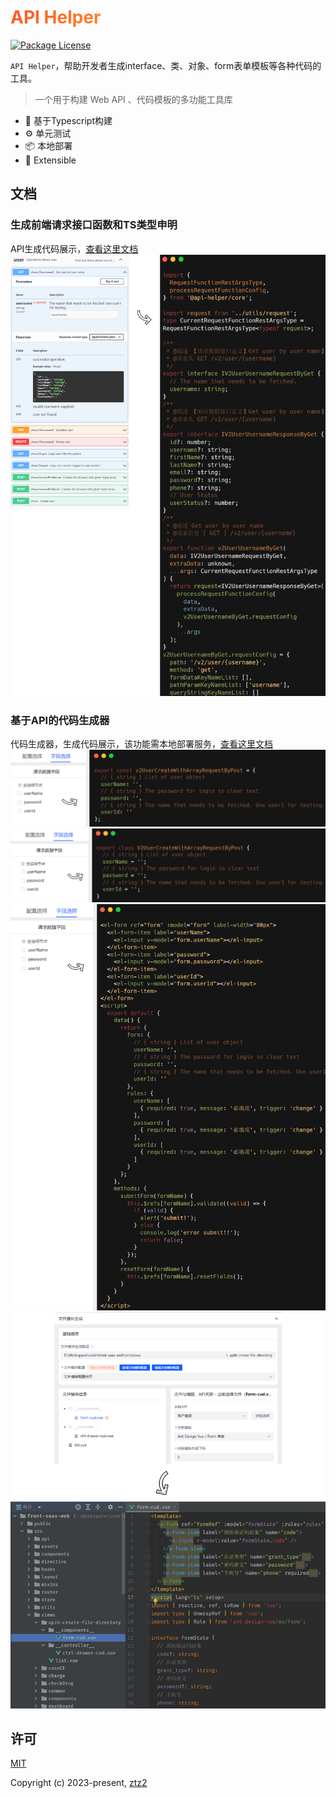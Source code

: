 <h1
    style="background: -webkit-linear-gradient(315deg, rgb(255,87,34) 0%, #fee140 100%);
    background-clip: text;
    -webkit-background-clip: text;
    -webkit-text-fill-color: transparent"
>
    <a href="https://github.com/ztz2/api-helper" target="_blank">
        API Helper
    </a>
</h1>
<p>
    <a href="https://www.npmjs.com/org/api-helper">
        <img src="https://img.shields.io/npm/l/@api-helper/core" alt="Package License" />
    </a>
</p>

`API Helper`，帮助开发者生成interface、类、对象、form表单模板等各种代码的工具。

> 一个用于构建 Web API 、代码模板的多功能工具库

- 💪 基于Typescript构建
- ⚙️ 单元测试
- 📦 本地部署
- 🔌 Extensible

## 文档
### 生成前端请求接口函数和TS类型申明
API生成代码展示，[查看这里文档](./packages/cli/README.md)
![](./packages/docs/src/public/images/api-code.png)

### 基于API的代码生成器
代码生成器，生成代码展示，该功能需本地部署服务，[查看这里文档](./packages/server/README.md)
![](./packages/docs/src/public/images/map-code.png)
![](./packages/docs/src/public/images/class-code.png)
![](./packages/docs/src/public/images/form-code.png)
![](./packages/docs/src/public/images/file-directory.png)

## 许可
[MIT](https://opensource.org/licenses/MIT)

Copyright (c) 2023-present, [ztz2](https://github.com/ztz2)
